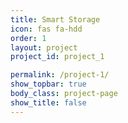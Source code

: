 ```yaml
---
title: Smart Storage
icon: fas fa-hdd
order: 1
layout: project
project_id: project_1

permalink: /project-1/
show_topbar: true
body_class: project-page
show_title: false
---
```

